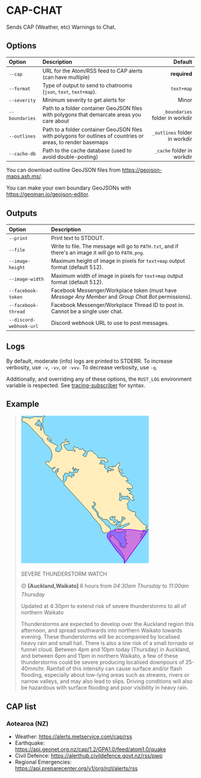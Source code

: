 # CAP-CHAT

Sends CAP (Weather, etc) Warnings to Chat.

## Options

|Option|Description|Default|
|:-----|:----------|------:|
|`--cap`|URL for the Atom/RSS feed to CAP alerts (can have multiple)|**required**|
|`--format`|Type of output to send to chatrooms (`json`, `text`, `text+map`).|`text+map`|
|`--severity`|Minimum severity to get alerts for|Minor|
|`--boundaries`|Path to a folder container GeoJSON files with polygons that demarcate areas you care about|`_boundaries` folder in workdir|
|`--outlines`|Path to a folder container GeoJSON files with polygons for outlines of countries or areas, to render basemaps|`_outlines` folder in workdir|
|`--cache-db`|Path to the cache database (used to avoid double-posting)|`_cache` folder in workdir|

You can download outline GeoJSON files from https://geojson-maps.ash.ms/.

You can make your own boundary GeoJSONs with https://geoman.io/geojson-editor.

## Outputs

|Option|Description|
|:-----|:----------|
|`--print`|Print text to STDOUT.|
|`--file`|Write to file. The message will go to `PATH.txt`, and if there's an image it will go to `PATH.png`.|
|`--image-height`|Maximum height of image in pixels for `text+map` output format (default 512).|
|`--image-width`|Maximum width of image in pixels for `text+map` output format (default 512).|
|`--facebook-token`|Facebook Messenger/Workplace token (must have _Message Any Member_ and _Group Chat Bot_ permissions).|
|`--facebook-thread`|Facebook Messenger/Workplace Thread ID to post in. Cannot be a single user chat.|
|`--discord-webhook-url`|Discord webhook URL to use to post messages.|

## Logs

By default, moderate (info) logs are printed to STDERR.
To increase verbosity, use `-v`, `-vv`, or `-vvv`.
To decrease verbosity, use `-q`.

Additionally, and overriding any of these options, the `RUST_LOG` environment variable is respected.
See [tracing-subscriber](https://docs.rs/tracing-subscriber/*/tracing_subscriber/filter/struct.EnvFilter.html) for syntax.

## Example

> ![northland map](./example.png)
>
> SEVERE THUNDERSTORM WATCH
>
> 🟡  **[Auckland,Waikato]**  6 hours from _04:30am Thursday_ to _11:00am Thursday_
>
> Updated at 4:30pm to extend risk of severe thunderstorms to all of northern Waikato
>
> Thunderstorms are expected to develop over the Auckland region this afternoon, and spread southwards into northern Waikato towards evening.
> These thunderstorms will be accompanied by localised heavy rain and small hail.  There is also a low risk of a small tornado or funnel cloud.
> Between 4pm and 10pm today (Thursday) in Auckland, and between 6pm and 11pm in northern Waikato, a few of these thunderstorms could be severe producing localised downpours of 25-40mm/hr.
> Rainfall of this intensity can cause surface and/or flash flooding, especially about low-lying areas such as streams, rivers or narrow valleys, and may also lead to slips.
> Driving conditions will also be hazardous with surface flooding and poor visibility in heavy rain.

## CAP list

### Aotearoa (NZ)

- Weather: https://alerts.metservice.com/cap/rss
- Earthquake: https://api.geonet.org.nz/cap/1.2/GPA1.0/feed/atom1.0/quake
- Civil Defence: https://alerthub.civildefence.govt.nz/rss/pwp
- Regional Emergencies: https://api.preparecenter.org/v1/org/nzl/alerts/rss
